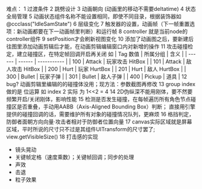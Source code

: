 难点：
1 过渡条件
2 跳劈设计
3 动画朝向 (动画里的移动不需要deltatime)
4 状态全局管理
5 动画状态组件名称不能设置相同，即使不同目录，根据装饰器如@ccclass("IdleSamState")
6 层级变化
7 触发器的设置，动画帧（下一帧重置选项：新动画都要在下一动画帧里判断）和运行帧
8 controller 就是当前node的controller组件
9 setPosition才会刷新视图变化
10 添加了动画图之后，要新建后往图里添加动画剪辑后才能，在动画剪辑编辑窗口内对新增的操作
11 攻击碰撞检定，建立碰撞区，在特定帧回调开启再关闭
如
| Tag 数值 | 所属分组   | 含义          |
| ------ | ------ | ----------- |
| 100    | Attack | 玩家攻击 HitBox |
| 101    | Attack | 敌人攻击 HitBox |
| 200    | Hurt   | 玩家 HurtBox  |
| 201    | Hurt   | 敌人 HurtBox  |
| 300    | Bullet | 玩家子弹        |
| 301    | Bullet | 敌人子弹        |
| 400    | Pickup | 道具          |
12 bug? 动画剪辑里编辑的的碰撞体没用；现方法：参数截图再修改
13 group index 做的是 位运算
如
index 2 实际 为 1<<2 = 4
14 2D伪纵深不能用刚体，要不然要频繁开启/关闭刚体，影响性能
15 检测是否发生碰撞，在每帧遍历所有角色节点碰撞区是否重叠，手动用AABB（Axis-Aligned Bounding Box）判断；
直接用引擎提供的碰撞回调的话，需要维护所有对象的碰撞情况队列，更麻烦
16 格挡判定，防御者面朝方向向量·攻击者相对于防御者位置向量
17 canvas实际区域就是屏幕区域，平时所说的尺寸只不过是其组件UITransform的尺寸罢了; view.getVisibleSize()
18 打击感的实现
- 镜头晃动
- 关键帧定格（速度乘数）；关键帧回调；同步的处理
- 声效
- 击退
- 粒子效果